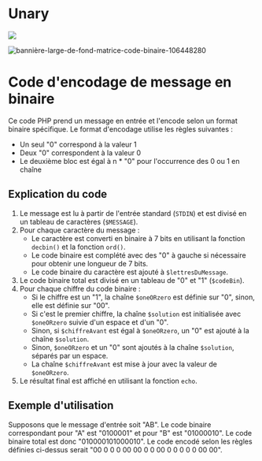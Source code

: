 # Unary
![](https://img.shields.io/badge/Langage-PHP-blue.svg?style=plastic&logo=php)

![bannière-large-de-fond-matrice-code-binaire-106448280](https://user-images.githubusercontent.com/43520762/232014696-c089ee06-9a97-48f2-9c54-add27bb6e55e.jpg)

# Code d'encodage de message en binaire

Ce code PHP prend un message en entrée et l'encode selon un format binaire spécifique. Le format d'encodage utilise les règles suivantes :

- Un seul "0" correspond à la valeur 1
- Deux "0" correspondent à la valeur 0
- Le deuxième bloc est égal à n * "0" pour l'occurrence des 0 ou 1 en chaîne

## Explication du code

1. Le message est lu à partir de l'entrée standard (`STDIN`) et est divisé en un tableau de caractères (`$MESSAGE`).
2. Pour chaque caractère du message :
   - Le caractère est converti en binaire à 7 bits en utilisant la fonction `decbin()` et la fonction `ord()`.
   - Le code binaire est complété avec des "0" à gauche si nécessaire pour obtenir une longueur de 7 bits.
   - Le code binaire du caractère est ajouté à `$lettresDuMessage`.
3. Le code binaire total est divisé en un tableau de "0" et "1" (`$codeBin`).
4. Pour chaque chiffre du code binaire :
   - Si le chiffre est un "1", la chaîne `$oneORzero` est définie sur "0", sinon, elle est définie sur "00".
   - Si c'est le premier chiffre, la chaîne `$solution` est initialisée avec `$oneORzero` suivie d'un espace et d'un "0".
   - Sinon, si `$chiffreAvant` est égal à `$oneORzero`, un "0" est ajouté à la chaîne `$solution`.
   - Sinon, `$oneORzero` et un "0" sont ajoutés à la chaîne `$solution`, séparés par un espace.
   - La chaîne `$chiffreAvant` est mise à jour avec la valeur de `$oneORzero`.
5. Le résultat final est affiché en utilisant la fonction `echo`.

## Exemple d'utilisation

Supposons que le message d'entrée soit "AB". Le code binaire correspondant pour "A" est "0100001" et pour "B" est "01000010". Le code binaire total est donc "010000101000010". Le code encodé selon les règles définies ci-dessus serait "00 0 0 0 00 00 0 0 00 0 0 0 0 0 00 00".

